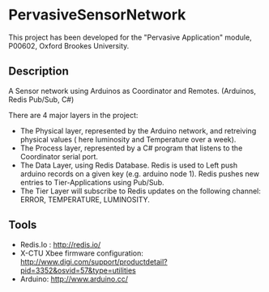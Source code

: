 PervasiveSensorNetwork
======================
This project has been developed for the "Pervasive Application" module, P00602, Oxford Brookes University.


Description
-----------

A Sensor network using Arduinos as Coordinator and Remotes. (Arduinos, Redis Pub/Sub, C#)

There are 4 major layers in the project:

- The Physical layer, represented by the Arduino network, and retreiving physical values ( here luminosity and Temperature over a week).
- The Process layer, represented by a C# program that listens to the Coordinator serial port.
- The Data Layer, using Redis Database. Redis is used to Left push arduino records on a given key (e.g. arduino node 1). Redis pushes new entries to Tier-Applications using Pub/Sub.
- The Tier Layer will subscribe to Redis updates on the following channel: ERROR, TEMPERATURE, LUMINOSITY.


Tools
-----

- Redis.Io : http://redis.io/
- X-CTU Xbee firmware configuration: http://www.digi.com/support/productdetail?pid=3352&osvid=57&type=utilities
- Arduino: http://www.arduino.cc/


